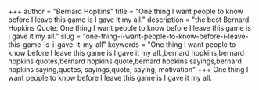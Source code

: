 +++
author = "Bernard Hopkins"
title = "One thing I want people to know before I leave this game is I gave it my all."
description = "the best Bernard Hopkins Quote: One thing I want people to know before I leave this game is I gave it my all."
slug = "one-thing-i-want-people-to-know-before-i-leave-this-game-is-i-gave-it-my-all"
keywords = "One thing I want people to know before I leave this game is I gave it my all.,bernard hopkins,bernard hopkins quotes,bernard hopkins quote,bernard hopkins sayings,bernard hopkins saying,quotes, sayings,quote, saying, motivation"
+++
One thing I want people to know before I leave this game is I gave it my all.
